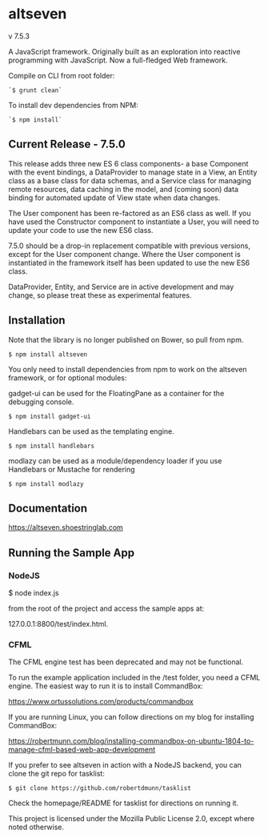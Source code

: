 # altseven

v 7.5.3

A JavaScript framework. Originally built as an exploration into reactive programming with JavaScript. Now a full-fledged Web framework.


Compile on CLI from root folder:

    `$ grunt clean`

To install dev dependencies from NPM:

    `$ npm install`


Current Release - 7.5.0
--------

This release adds three new ES 6 class components- a base Component with the event bindings, a DataProvider to manage state in a View, an Entity class as a base class for data schemas, and a Service class for managing remote resources, data caching in the model, and (coming soon) data binding for automated update of View state when data changes.

The User component has been re-factored as an ES6 class as well. If you have used the Constructor component to instantiate a User, you will need to update your code to use the new ES6 class.

7.5.0 should be a drop-in replacement compatible with previous versions, except for the User component change. Where the User component is instantiated in the framework itself has been updated to use the new ES6 class.

DataProvider, Entity, and Service are in active development and may change, so please treat these as experimental features.


## Installation

Note that the library is no longer published on Bower, so pull from npm.

`$ npm install altseven`


You only need to install dependencies from npm to work on the altseven framework, or for optional modules:

gadget-ui can be used for the FloatingPane as a container for the debugging console.

    $ npm install gadget-ui

Handlebars can be used as the templating engine.

    $ npm install handlebars

modlazy can be used as a module/dependency loader if you use Handlebars or Mustache for rendering

    $ npm install modlazy

## Documentation

https://altseven.shoestringlab.com


## Running the Sample App

### NodeJS

$ node index.js

from the root of the project and access the sample apps at:

127.0.0.1:8800/test/index.html.

### CFML

The CFML engine test has been deprecated and may not be functional.

To run the example application included in the /test folder, you need a CFML engine. The easiest way to run it is to install CommandBox:

https://www.ortussolutions.com/products/commandbox

If you are running Linux, you can follow directions on my blog for installing CommandBox:

https://robertmunn.com/blog/installing-commandbox-on-ubuntu-1804-to-manage-cfml-based-web-app-development


If you prefer to see altseven in action with a NodeJS backend, you can clone the git repo for tasklist:

    $ git clone https://github.com/robertdmunn/tasklist

Check the homepage/README for tasklist for directions on running it.

This project is licensed under the Mozilla Public License 2.0, except where noted otherwise.

